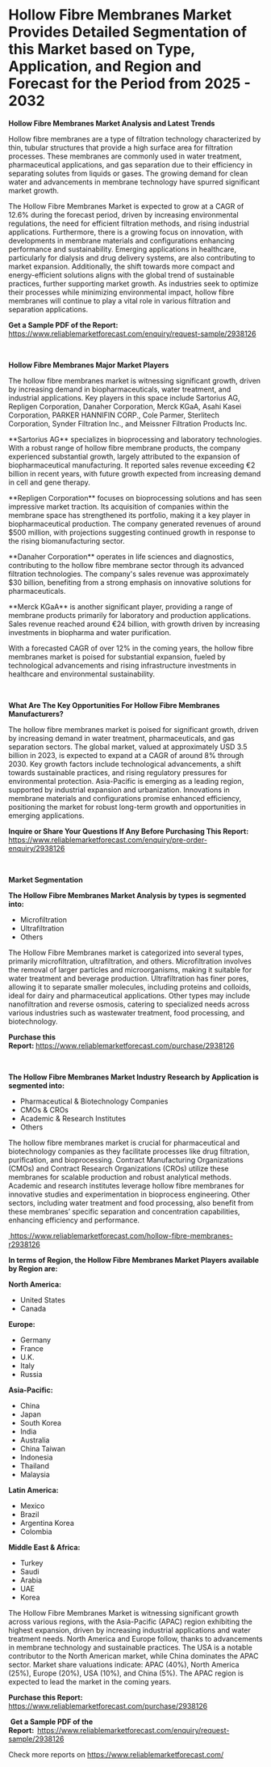 <p><h1>Hollow Fibre Membranes Market Provides Detailed Segmentation of this Market based on Type, Application, and Region and Forecast for the Period from 2025 - 2032</h1></p><p><strong>Hollow Fibre Membranes Market Analysis and Latest Trends</strong></p>
<p><p>Hollow fibre membranes are a type of filtration technology characterized by thin, tubular structures that provide a high surface area for filtration processes. These membranes are commonly used in water treatment, pharmaceutical applications, and gas separation due to their efficiency in separating solutes from liquids or gases. The growing demand for clean water and advancements in membrane technology have spurred significant market growth.</p><p>The Hollow Fibre Membranes Market is expected to grow at a CAGR of 12.6% during the forecast period, driven by increasing environmental regulations, the need for efficient filtration methods, and rising industrial applications. Furthermore, there is a growing focus on innovation, with developments in membrane materials and configurations enhancing performance and sustainability. Emerging applications in healthcare, particularly for dialysis and drug delivery systems, are also contributing to market expansion. Additionally, the shift towards more compact and energy-efficient solutions aligns with the global trend of sustainable practices, further supporting market growth. As industries seek to optimize their processes while minimizing environmental impact, hollow fibre membranes will continue to play a vital role in various filtration and separation applications.</p></p>
<p><strong>Get a Sample PDF of the Report:&nbsp;</strong> <a href="https://www.reliablemarketforecast.com/enquiry/request-sample/2938126?utm_campaign=2481&utm_medium=2&utm_source=Github&utm_content=ia&utm_term=14032025&utm_id=hollow-fibre-membranes">https://www.reliablemarketforecast.com/enquiry/request-sample/2938126</a></p>
<p>&nbsp;</p>
<p><strong>Hollow Fibre Membranes Major Market Players</strong></p>
<p><p>The hollow fibre membranes market is witnessing significant growth, driven by increasing demand in biopharmaceuticals, water treatment, and industrial applications. Key players in this space include Sartorius AG, Repligen Corporation, Danaher Corporation, Merck KGaA, Asahi Kasei Corporation, PARKER HANNIFIN CORP., Cole Parmer, Sterlitech Corporation, Synder Filtration Inc., and Meissner Filtration Products Inc.</p><p>**Sartorius AG** specializes in bioprocessing and laboratory technologies. With a robust range of hollow fibre membrane products, the company experienced substantial growth, largely attributed to the expansion of biopharmaceutical manufacturing. It reported sales revenue exceeding €2 billion in recent years, with future growth expected from increasing demand in cell and gene therapy.</p><p>**Repligen Corporation** focuses on bioprocessing solutions and has seen impressive market traction. Its acquisition of companies within the membrane space has strengthened its portfolio, making it a key player in biopharmaceutical production. The company generated revenues of around $500 million, with projections suggesting continued growth in response to the rising biomanufacturing sector.</p><p>**Danaher Corporation** operates in life sciences and diagnostics, contributing to the hollow fibre membrane sector through its advanced filtration technologies. The company's sales revenue was approximately $30 billion, benefiting from a strong emphasis on innovative solutions for pharmaceuticals.</p><p>**Merck KGaA** is another significant player, providing a range of membrane products primarily for laboratory and production applications. Sales revenue reached around €24 billion, with growth driven by increasing investments in biopharma and water purification.</p><p>With a forecasted CAGR of over 12% in the coming years, the hollow fibre membranes market is poised for substantial expansion, fueled by technological advancements and rising infrastructure investments in healthcare and environmental sustainability.</p></p>
<p>&nbsp;</p>
<p><strong>What Are The Key Opportunities For Hollow Fibre Membranes Manufacturers?</strong></p>
<p><p>The hollow fibre membranes market is poised for significant growth, driven by increasing demand in water treatment, pharmaceuticals, and gas separation sectors. The global market, valued at approximately USD 3.5 billion in 2023, is expected to expand at a CAGR of around 8% through 2030. Key growth factors include technological advancements, a shift towards sustainable practices, and rising regulatory pressures for environmental protection. Asia-Pacific is emerging as a leading region, supported by industrial expansion and urbanization. Innovations in membrane materials and configurations promise enhanced efficiency, positioning the market for robust long-term growth and opportunities in emerging applications.</p></p>
<p><strong>Inquire or Share Your Questions If Any Before Purchasing This Report:</strong> <a href="https://www.reliablemarketforecast.com/enquiry/pre-order-enquiry/2938126?utm_campaign=2481&utm_medium=2&utm_source=Github&utm_content=ia&utm_term=14032025&utm_id=hollow-fibre-membranes">https://www.reliablemarketforecast.com/enquiry/pre-order-enquiry/2938126</a></p>
<p>&nbsp;</p>
<p><strong>Market Segmentation</strong></p>
<p><strong>The Hollow Fibre Membranes Market Analysis by types is segmented into:</strong></p>
<p><ul><li>Microfiltration</li><li>Ultrafiltration</li><li>Others</li></ul></p>
<p><p>The Hollow Fibre Membranes market is categorized into several types, primarily microfiltration, ultrafiltration, and others. Microfiltration involves the removal of larger particles and microorganisms, making it suitable for water treatment and beverage production. Ultrafiltration has finer pores, allowing it to separate smaller molecules, including proteins and colloids, ideal for dairy and pharmaceutical applications. Other types may include nanofiltration and reverse osmosis, catering to specialized needs across various industries such as wastewater treatment, food processing, and biotechnology.</p></p>
<p><strong>Purchase this Report:&nbsp;</strong><a href="https://www.reliablemarketforecast.com/purchase/2938126?utm_campaign=2481&utm_medium=2&utm_source=Github&utm_content=ia&utm_term=14032025&utm_id=hollow-fibre-membranes">https://www.reliablemarketforecast.com/purchase/2938126</a></p>
<p>&nbsp;</p>
<p><strong>The Hollow Fibre Membranes Market Industry Research by Application is segmented into:</strong></p>
<p><ul><li>Pharmaceutical & Biotechnology Companies</li><li>CMOs & CROs</li><li>Academic & Research Institutes</li><li>Others</li></ul></p>
<p><p>The hollow fibre membranes market is crucial for pharmaceutical and biotechnology companies as they facilitate processes like drug filtration, purification, and bioprocessing. Contract Manufacturing Organizations (CMOs) and Contract Research Organizations (CROs) utilize these membranes for scalable production and robust analytical methods. Academic and research institutes leverage hollow fibre membranes for innovative studies and experimentation in bioprocess engineering. Other sectors, including water treatment and food processing, also benefit from these membranes’ specific separation and concentration capabilities, enhancing efficiency and performance.</p></p>
<p><a href="https://www.reliablemarketforecast.com/hollow-fibre-membranes-r2938126?utm_campaign=2481&utm_medium=2&utm_source=Github&utm_content=ia&utm_term=14032025&utm_id=hollow-fibre-membranes">&nbsp;https://www.reliablemarketforecast.com/hollow-fibre-membranes-r2938126</a></p>
<p><strong>In terms of Region, the Hollow Fibre Membranes Market Players available by Region are:</strong></p>
<p>
    <p> <strong> North America: </strong>
        <ul>
            <li>United States</li>
            <li>Canada</li>
        </ul>
        </p> 
    <p> <strong> Europe: </strong>
        <ul>
            <li>Germany</li>
            <li>France</li>
            <li>U.K.</li>
            <li>Italy</li>
            <li>Russia</li>
        </ul>
        </p> 
    <p> <strong> Asia-Pacific: </strong>
        <ul>
            <li>China</li>
            <li>Japan</li>
            <li>South Korea</li>
            <li>India</li>
            <li>Australia</li>
            <li>China Taiwan</li>
            <li>Indonesia</li>
            <li>Thailand</li>
            <li>Malaysia</li>
        </ul>
        </p> 
    <p> <strong> Latin America: </strong>
        <ul>
            <li>Mexico</li>
            <li>Brazil</li>
            <li>Argentina Korea</li>
            <li>Colombia</li>
        </ul>
        </p> 
    <p> <strong> Middle East & Africa: </strong>
        <ul>
            <li>Turkey</li>
            <li>Saudi</li>
            <li>Arabia</li>
            <li>UAE</li>
            <li>Korea</li>
        </ul>
    </p>
    </p>
<p><p>The Hollow Fibre Membranes Market is witnessing significant growth across various regions, with the Asia-Pacific (APAC) region exhibiting the highest expansion, driven by increasing industrial applications and water treatment needs. North America and Europe follow, thanks to advancements in membrane technology and sustainable practices. The USA is a notable contributor to the North American market, while China dominates the APAC sector. Market share valuations indicate: APAC (40%), North America (25%), Europe (20%), USA (10%), and China (5%). The APAC region is expected to lead the market in the coming years.</p></p>
<p><strong>Purchase this Report: </strong><a href="https://www.reliablemarketforecast.com/purchase/2938126?utm_campaign=2481&utm_medium=2&utm_source=Github&utm_content=ia&utm_term=14032025&utm_id=hollow-fibre-membranes">https://www.reliablemarketforecast.com/purchase/2938126</a></p>
<p>&nbsp;<strong>Get a Sample PDF of the Report:&nbsp;&nbsp;</strong><a href="https://www.reliablemarketforecast.com/enquiry/request-sample/2938126?utm_campaign=2481&utm_medium=2&utm_source=Github&utm_content=ia&utm_term=14032025&utm_id=hollow-fibre-membranes">https://www.reliablemarketforecast.com/enquiry/request-sample/2938126</a></p>
<p><strong></strong></p>
<p>Check more reports on <a href="https://www.reliablemarketforecast.com/?utm_campaign=2481&utm_medium=2&utm_source=Github&utm_content=ia&utm_term=14032025&utm_id=hollow-fibre-membranes">https://www.reliablemarketforecast.com/</a></p>